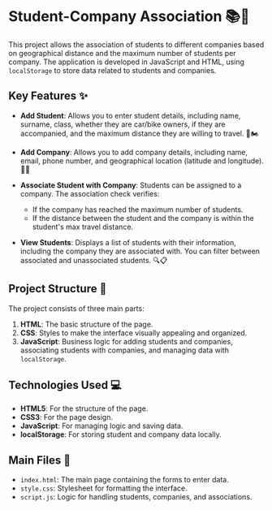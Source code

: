 # Student-Company Association 📚🏢

This project allows the association of students to different companies based on geographical distance and the maximum number of students per company. The application is developed in JavaScript and HTML, using `localStorage` to store data related to students and companies.

## Key Features ✨

- **Add Student**: Allows you to enter student details, including name, surname, class, whether they are car/bike owners, if they are accompanied, and the maximum distance they are willing to travel. 🚗🏍️

- **Add Company**: Allows you to add company details, including name, email, phone number, and geographical location (latitude and longitude). 🏢📍

- **Associate Student with Company**: Students can be assigned to a company. The association check verifies:
  - If the company has reached the maximum number of students.
  - If the distance between the student and the company is within the student's max travel distance.

- **View Students**: Displays a list of students with their information, including the company they are associated with. You can filter between associated and unassociated students. 🔍📋

## Project Structure 📂

The project consists of three main parts:

1. **HTML**: The basic structure of the page.
2. **CSS**: Styles to make the interface visually appealing and organized.
3. **JavaScript**: Business logic for adding students and companies, associating students with companies, and managing data with `localStorage`.

## Technologies Used 💻

- **HTML5**: For the structure of the page.
- **CSS3**: For the page design.
- **JavaScript**: For managing logic and saving data.
- **localStorage**: For storing student and company data locally.

## Main Files 📝

- `index.html`: The main page containing the forms to enter data.
- `style.css`: Stylesheet for formatting the interface.
- `script.js`: Logic for handling students, companies, and associations.
